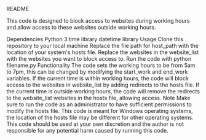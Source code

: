 README

This code is designed to block access to websites during working hours and allow access to these websites outside working hours.

Dependencies
Python 3
time library
datetime library
Usage
Clone this repository to your local machine
Replace the file path for host_path with the location of your system's hosts file.
Replace the websites in the website_list with the websites you want to block access to.
Run the code with python filename.py
Functionality
The code sets the working hours to be from 5am to 7pm, this can be changed by modifying the start_work and end_work variables.
If the current time is within working hours, the code will block access to the websites in website_list by adding redirects to the hosts file.
If the current time is outside working hours, the code will remove the redirects to the website_list websites in the hosts file, allowing access.
Note
Make sure to run the code as an administrator to have sufficient permissions to modify the hosts file.
This code is meant for Windows operating systems, the location of the hosts file may be different for other operating systems.
This code should be used at your own discretion and the author is not responsible for any potential harm caused by running this code.
